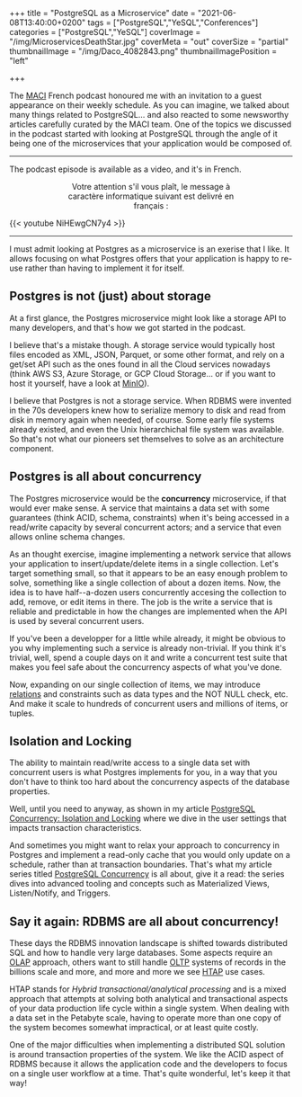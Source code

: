 +++
title = "PostgreSQL as a Microservice"
date = "2021-06-08T13:40:00+0200"
tags = ["PostgreSQL","YeSQL","Conferences"]
categories = ["PostgreSQL","YeSQL"]
coverImage = "/img/MicroservicesDeathStar.jpg"
coverMeta = "out"
coverSize = "partial"
thumbnailImage = "/img/Daco_4082843.png"
thumbnailImagePosition = "left"

+++

The [MACI](https://www.clever-cloud.com/fr/podcast/) French podcast honoured
me with an invitation to a guest appearance on their weekly schedule. As you
can imagine, we talked about many things related to PostgreSQL... and also
reacted to some newsworthy articles carefully curated by the MACI team. One
of the topics we discussed in the podcast started with looking at PostgreSQL
through the angle of it being one of the microservices that your application
would be composed of.

<hr />

The podcast episode is available as a video, and it's in French.

  <center style="margin-left: 20%; margin-right: 20%;">
    Votre attention s'il vous plaît, le message à caractère informatique suivant
    est delivré en français :
  </center>

{{< youtube NiHEwgCN7y4 >}}

<hr />

I must admit looking at Postgres as a microservice is an exerise that I
like. It allows focusing on what Postgres offers that your application is
happy to re-use rather than having to implement it for itself.

## Postgres is not (just) about storage

At a first glance, the Postgres microservice might look like a storage API
to many developers, and that's how we got started in the podcast. 

I believe that's a mistake though. A storage service would typically host
files encoded as XML, JSON, Parquet, or some other format, and rely on a
get/set API such as the ones found in all the Cloud services nowadays (think
AWS S3, Azure Storage, or GCP Cloud Storage... or if you want to host it
yourself, have a look at [MinIO](https://min.io)).

I believe that Postgres is not a storage service. When RDBMS were invented
in the 70s developers knew how to serialize memory to disk and read from
disk in memory again when needed, of course. Some early file systems already
existed, and even the Unix hierarchichal file system was available. So
that's not what our pioneers set themselves to solve as an architecture
component.

## Postgres is all about concurrency

The Postgres microservice would be the **concurrency** microservice, if that
would ever make sense. A service that maintains a data set with some
guarantees (think ACID, schema, constraints) when it's being accessed in a
read/write capacity by several concurrent actors; and a service that even
allows online schema changes.

As an thought exercise, imagine implementing a network service that allows
your application to insert/update/delete items in a single collection. Let's
target something small, so that it appears to be an easy enough problem to
solve, something like a single collection of about a dozen items. Now, the
idea is to have half--a-dozen users concurrently accesing the collection to
add, remove, or edit items in there. The job is the write a service that is
reliable and predictable in how the changes are implemented when the API is
used by several concurrent users.

If you've been a developper for a little while already, it might be obvious
to you why implementing such a service is already non-trivial. If you think
it's trivial, well, spend a couple days on it and write a concurrent test
suite that makes you feel safe about the concurrency aspects of what you've
done.

Now, expanding on our single collection of items, we may introduce
[relations](https://en.wikipedia.org/wiki/Relation_(database)) and
constraints such as data types and the NOT NULL check, etc. And make it
scale to hundreds of concurrent users and millions of items, or tuples.

## Isolation and Locking

The ability to maintain read/write access to a single data set with
concurrent users is what Postgres implements for you, in a way that you
don't have to think too hard about the concurrency aspects of the database
properties. 

Well, until you need to anyway, as shown in my article [PostgreSQL
Concurrency: Isolation and
Locking](https://tapoueh.org/blog/2018/07/postgresql-concurrency-isolation-and-locking/)
where we dive in the user settings that impacts transaction characteristics.

And sometimes you might want to relax your approach to concurrency in
Postgres and implement a read-only cache that you would only update on a
schedule, rather than at transaction boundaries. That's what my article
series titled [PostgreSQL
Concurrency](https://tapoueh.org/blog/2018/08/postgresql-concurrency-an-article-series/)
is all about, give it a read: the series dives into advanced tooling and
concepts such as Materialized Views, Listen/Notify, and Triggers.

## Say it again: RDBMS are all about concurrency!

These days the RDBMS innovation landscape is shifted towards distributed SQL
and how to handle very large databases. Some aspects require an
[OLAP](https://en.wikipedia.org/wiki/Online_analytical_processing) approach,
others want to still handle
[OLTP](https://en.wikipedia.org/wiki/Online_transaction_processing) systems
of records in the billions scale and more, and more and more we see
[HTAP](https://en.wikipedia.org/wiki/Hybrid_transactional/analytical_processing)
use cases.

HTAP stands for *Hybrid transactional/analytical processing* and is a mixed
approach that attempts at solving both analytical and transactional aspects
of your data production life cycle within a single system. When dealing with
a data set in the Petabyte scale, having to operate more than one copy of
the system becomes somewhat impractical, or at least quite costly.

One of the major difficulties when implementing a distributed SQL solution
is around transaction properties of the system. We like the ACID aspect of
RDBMS because it allows the application code and the developers to focus on
a single user workflow at a time. That's quite wonderful, let's keep it that
way!

